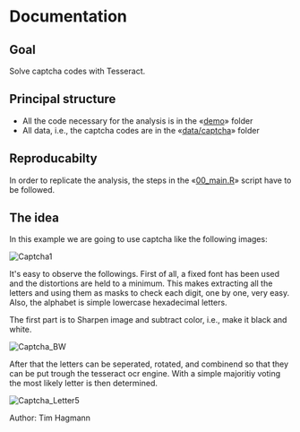 Documentation
=============

## Goal
Solve captcha codes with Tesseract.

## Principal structure
- All the code necessary for the analysis is in the «[demo][1]» folder
- All data, i.e., the captcha codes are in the «[data/captcha][2]» folder

## Reproducabilty
In order to replicate the analysis, the steps in the «[00_main.R][3]» script have to be followed.

## The idea
In this example we are going to use captcha like the following images:
   
![](https://cdn.rawgit.com/greenore/captchaSolveR/master/data/captcha/captcha1.jpg "Captcha1")

It's easy to observe the followings. First of all, a fixed font has been used and the distortions are held to a minimum. This makes extracting all the letters and using them as masks to check each digit, one by one, very easy. Also, the alphabet is simple lowercase hexadecimal letters.

The first part is to Sharpen image and subtract color, i.e., make it black and white.
   
![](https://cdn.rawgit.com/greenore/captchaSolveR/master/data/captcha/captcha_bw.jpeg "Captcha_BW")

After that the letters can be seperated, rotated, and combinend so that they can be put trough the tesseract ocr engine. With a simple majoritiy voting the most likely letter is then determined.

![](https://cdn.rawgit.com/greenore/captchaSolveR/master/data/captcha/captcha_letter1.jpeg "Captcha_Letter5")

Author: Tim Hagmann

[1]: https://github.com/greenore/captchaSolveR/tree/master/demo
[2]: https://github.com/greenore/captchaSolveR/tree/master/data/captcha
[3]: https://github.com/greenore/captchaSolveR/tree/master/demo/00_main.R
